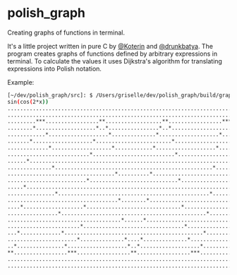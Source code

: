 # polish_graph
Creating graphs of functions in terminal.

It's a little project written in pure C by [@Koterin](https://github.com/Koterin) and [@drunkbatya](https://github.com/drunkbatya/).
The program creates graphs of functions defined by arbitrary expressions in terminal. To calculate the values it uses Dijkstra's algorithm for translating expressions into Polish notation.

Example:
```bash
[~/dev/polish_graph/src]: $ /Users/griselle/dev/polish_graph/build/graph
sin(cos(2*x))
................................................................................
................................................................................
.........***.................**..................**.................***.........
........*...................*..*................*..*...................*........
............*...................*..............*...................*............
.......*...................*........................*...................*.......
.............*...................*............*...................*.............
..........................*..........................*..........................
......*..................................................................*......
..............*..................................................*..............
..................................*..........*..................................
.........................*............................*.........................
.....*....................................................................*.....
...............*................................................*...............
...................................*........*...................................
....*...................*..............................*...................*....
................*..............................................*................
....................................*......*....................................
.......................*................................*.......................
...*.............*............................................*.............*...
......................*..............*....*..............*......................
..*...............*...................*..*...................*...............*..
**.................***.................**.................***.................**
................................................................................
................................................................................
```
